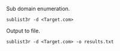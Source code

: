 Sub domain enumeration.
```
sublist3r -d <Target.com>
```

Output to file.
```
sublist3r -d <Target.com> -o results.txt
```

